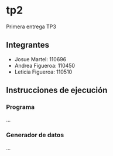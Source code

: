 # tp2
Primera entrega TP3
## Integrantes
  - Josue Martel: 110696
  - Andrea Figueroa: 110450
  - Leticia Figueroa: 110510
## Instrucciones de ejecución
### Programa
...

### Generador de datos
...